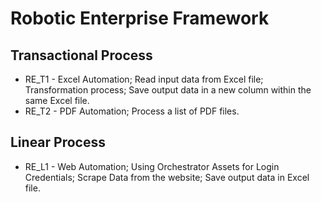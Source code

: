 # Robotic Enterprise Framework

## Transactional Process
- RE_T1 - Excel Automation; Read input data from Excel file; Transformation process; Save output data in a new column within the same Excel file.
- RE_T2 - PDF Automation; Process a list of PDF files.

## Linear Process
- RE_L1 - Web Automation; Using Orchestrator Assets for Login Credentials; Scrape Data from the website; Save output data in Excel file.
